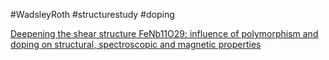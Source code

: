 #WadsleyRoth
#structurestudy
#doping 

[Deepening the shear structure FeNb11O29: influence of polymorphism and doping on structural, spectroscopic and magnetic properties](https://pubs.rsc.org/en/content/articlelanding/2018/dt/c8dt02896f)